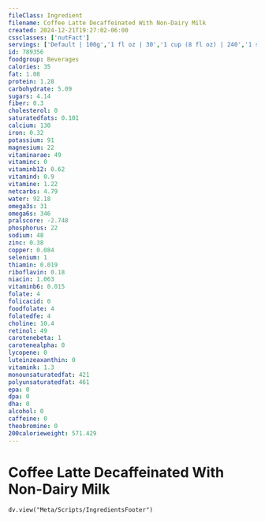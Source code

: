 ```yaml
---
fileClass: Ingredient
filename: Coffee Latte Decaffeinated With Non-Dairy Milk
created: 2024-12-21T19:27:02-06:00
cssclasses: ['nutFact']
servings: ['Default | 100g','1 fl oz | 30','1 cup (8 fl oz) | 240','1 small | 360','1 medium | 480','1 large | 600']
id: 789356
foodgroup: Beverages
calories: 35
fat: 1.08
protein: 1.28
carbohydrate: 5.09
sugars: 4.14
fiber: 0.3
cholesterol: 0
saturatedfats: 0.101
calcium: 130
iron: 0.32
potassium: 91
magnesium: 22
vitaminarae: 49
vitaminc: 0
vitaminb12: 0.62
vitamind: 0.9
vitamine: 1.22
netcarbs: 4.79
water: 92.18
omega3s: 31
omega6s: 346
pralscore: -2.748
phosphorus: 22
sodium: 48
zinc: 0.38
copper: 0.084
selenium: 1
thiamin: 0.019
riboflavin: 0.18
niacin: 1.063
vitaminb6: 0.015
folate: 4
folicacid: 0
foodfolate: 4
folatedfe: 4
choline: 10.4
retinol: 49
carotenebeta: 1
carotenealpha: 0
lycopene: 0
luteinzeaxanthin: 0
vitamink: 1.3
monounsaturatedfat: 421
polyunsaturatedfat: 461
epa: 0
dpa: 0
dha: 0
alcohol: 0
caffeine: 0
theobromine: 0
200calorieweight: 571.429
---
```


# Coffee Latte Decaffeinated With Non-Dairy Milk

```dataviewjs
dv.view("Meta/Scripts/IngredientsFooter")
```